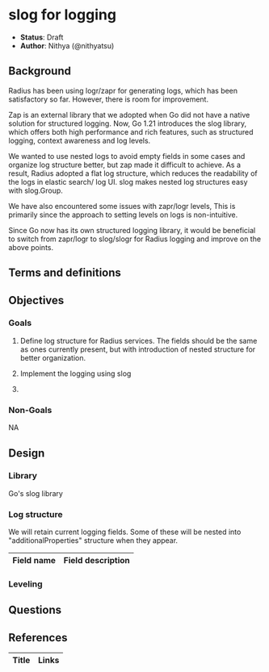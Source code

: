# slog for logging

* **Status**: Draft
* **Author**: Nithya (@nithyatsu)

## Background

Radius has been using logr/zapr for generating logs, which has been satisfactory so far. However, there is room for improvement.

Zap is an external library that we adopted when Go did not have a native solution for structured logging. Now, Go 1.21 introduces the slog library, which offers both high performance and rich features, such as structured logging, context awareness and log levels. 

We wanted to use nested logs to avoid empty fields in some cases and organize log structure better, but zap made it difficult to achieve. As a result, Radius adopted a flat log structure, which reduces the readability of the logs in elastic search/ log UI. slog makes nested log structures easy with slog.Group.

We have also encountered some issues with zapr/logr levels, This is primarily since the approach to setting levels on logs is non-intuitive.

Since Go now has its own structured logging library, it would be beneficial to switch from zapr/logr to slog/slogr for Radius logging and improve on the above points.

## Terms and definitions

## Objectives

### Goals

1. Define log structure for Radius services. The fields should be the same as ones currently present, but with introduction of nested structure for better organization. 

2. Implement the logging using slog
   
3. 

### Non-Goals

NA



## Design

### Library
Go's slog library 

### Log structure
We will retain current logging fields. Some of these will be nested into "additionalProperties" structure when they appear. 

|Field name| Field description|
|---|---|

### Leveling

## Questions

## References

| Title | Links |
|---|---|


